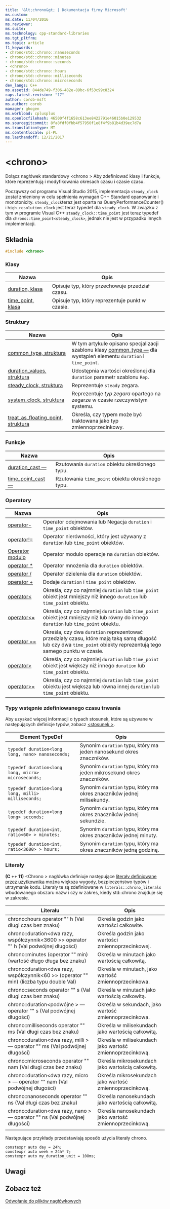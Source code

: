 ```yaml
---
title: '&lt;chrono&gt; | Dokumentacja firmy Microsoft'
ms.custom: 
ms.date: 11/04/2016
ms.reviewer: 
ms.suite: 
ms.technology: cpp-standard-libraries
ms.tgt_pltfrm: 
ms.topic: article
f1_keywords:
- chrono/std::chrono::nanoseconds
- chrono/std::chrono::minutes
- chrono/std::chrono::seconds
- <chrono>
- chrono/std::chrono::hours
- chrono/std::chrono::milliseconds
- chrono/std::chrono::microseconds
dev_langs: C++
ms.assetid: 844de749-f306-482e-89bc-6f53c99c8324
caps.latest.revision: "17"
author: corob-msft
ms.author: corob
manager: ghogen
ms.workload: cplusplus
ms.openlocfilehash: 46500f4f1658c613ee8422791e46015b0e129532
ms.sourcegitcommit: 8fa8fdf0fbb4f57950f1e8f4f9b81b4d39ec7d7a
ms.translationtype: MT
ms.contentlocale: pl-PL
ms.lasthandoff: 12/21/2017
---
```

# <a name="ltchronogt"></a>&lt;chrono&gt;
Dołącz nagłówek standardowy \<chrono > Aby zdefiniować klasy i funkcje, które reprezentują i modyfikowania okresach czasu i czasie czasu.  
  
 Począwszy od programu Visual Studio 2015, implementacja `steady_clock` został zmieniony w celu spełnienia wymagań C++ Standard opanowanie i monotonicity. `steady_clock`teraz jest oparta na QueryPerformanceCounter() i `high_resolution_clock` jest teraz typedef dla `steady_clock`. W związku z tym w programie Visual C++ `steady_clock::time_point` jest teraz typedef dla `chrono::time_point<steady_clock>`, jednak nie jest w przypadku innych implementacji.  
  
## <a name="syntax"></a>Składnia  
  
```cpp  
#include <chrono>  
```  

### <a name="classes"></a>Klasy  
  
|Nazwa|Opis|  
|----------|-----------------|  
|[duration, klasa](../standard-library/duration-class.md)|Opisuje typ, który przechowuje przedział czasu.|  
|[time_point, klasa](../standard-library/time-point-class.md)|Opisuje typ, który reprezentuje punkt w czasie.|  
  
### <a name="structs"></a>Struktury  
  
|Nazwa|Opis|  
|----------|-----------------|  
|[common_type, struktura](../standard-library/common-type-structure.md)|W tym artykule opisano specjalizacji szablonu klasy [common_type —](../standard-library/common-type-class.md) dla wystąpień elementu `duration` i `time_point`.|  
|[duration_values, struktura](../standard-library/duration-values-structure.md)|Udostępnia wartości określonej dla `duration` parametr szablonu `Rep`.|  
|[steady_clock, struktura](../standard-library/steady-clock-struct.md)|Reprezentuje `steady` zegara.|  
|[system_clock, struktura](../standard-library/system-clock-structure.md)|Reprezentuje *typ zegara* opartego na zegarze w czasie rzeczywistym systemu.|  
|[treat_as_floating_point, struktura](../standard-library/treat-as-floating-point-structure.md)|Określa, czy typem może być traktowana jako typ zmiennoprzecinkowy.|  
  
### <a name="functions"></a>Funkcje  
  
|Nazwa|Opis|  
|----------|-----------------|  
|[duration_cast —](../standard-library/chrono-functions.md#duration_cast)|Rzutowania `duration` obiektu określonego typu.|  
|[time_point_cast —](../standard-library/chrono-functions.md#time_point_cast)|Rzutowania `time_point` obiektu określonego typu.|  
  
### <a name="operators"></a>Operatory  
  
|Nazwa|Opis|  
|----------|-----------------|  
|[operator-](../standard-library/chrono-operators.md#operator-)|Operator odejmowania lub Negacja `duration` i `time_point` obiektów.|  
|[operator!=](../standard-library/chrono-operators.md#op_neq)|Operator nierówności, który jest używany z `duration` lub `time_point` obiektów.|  
|[Operator modulo](../standard-library/chrono-operators.md#op_modulo)|Operator modulo operacje na `duration` obiektów.|  
|[operator *](../standard-library/chrono-operators.md#op_star)|Operator mnożenia dla `duration` obiektów.|  
|[operator /](../standard-library/chrono-operators.md#op_div)|Operator dzielenia dla `duration` obiektów.|  
|[operator +](../standard-library/chrono-operators.md#op_add)|Dodaje `duration` i `time_point` obiektów.|  
|[operator&lt;](../standard-library/chrono-operators.md#op_lt)|Określa, czy co najmniej `duration` lub `time_point` obiekt jest mniejszy niż innego `duration` lub `time_point` obiektu.|  
|[operator&lt;=](../standard-library/chrono-operators.md#op_lt_eq)|Określa, czy co najmniej `duration` lub `time_point` obiekt jest mniejszy niż lub równy do innego `duration` lub `time_point` obiektu.|  
|[operator ==](../standard-library/chrono-operators.md#op_eq_eq)|Określa, czy dwa `duration` reprezentować przedziały czasu, które mają taką samą długość lub czy dwa `time_point` obiekty reprezentują tego samego punktu w czasie.|  
|[operator&gt;](../standard-library/chrono-operators.md#op_gt)|Określa, czy co najmniej `duration` lub `time_point` obiekt jest większy niż innego `duration` lub `time_point` obiektu.|  
|[operator&gt;=](../standard-library/chrono-operators.md#op_gt_eq)|Określa, czy co najmniej `duration` lub `time_point` obiektu jest większa lub równa innej `duration` lub `time_point` obiektu.|  
  
### <a name="predefined-duration-types"></a>Typy wstępnie zdefiniowanego czasu trwania  
 Aby uzyskać więcej informacji o typach stosunek, które są używane w następujących definicje typów, zobacz [ \<stosunek >](../standard-library/ratio.md).  
  
|Element TypeDef|Opis|  
|-------------|-----------------|  
|`typedef duration<long long, nano> nanoseconds;`|Synonim `duration` typu, który ma jeden nanosekund okres znaczników.|  
|`typedef duration<long long, micro> microseconds;`|Synonim `duration` typu, który ma jeden mikrosekund okres znaczników.|  
|`typedef duration<long long, milli> milliseconds;`|Synonim `duration` typu, który ma okres znaczników jednej milisekundy.|  
|`typedef duration<long long> seconds;`|Synonim `duration` typu, który ma okres znaczników jednej sekundzie.|  
|`typedef duration<int, ratio<60> > minutes;`|Synonim `duration` typu, który ma okres znaczników jednej minuty.|  
|`typedef duration<int, ratio<3600> > hours;`|Synonim `duration` typu, który ma okres znaczników jedną godzinę.|  
  
### <a name="literals"></a>Literały  
 **(C ++ 11)**  \<Chrono > nagłówka definiuje następujące [literały definiowane przez użytkownika](../cpp/user-defined-literals-cpp.md) można większa wygody, bezpieczeństwo typów i utrzymanie kodu. Literały te są zdefiniowane w `literals::chrono_literals` wbudowanego obszaru nazw i czy w zakres, kiedy std::chrono znajduje się w zakresie.  
  
|Literału|Opis|  
|-------------|-----------------|  
|chrono::hours operator "" h (Val długi czas bez znaku)|Określa godzin jako wartości całkowite.|  
|chrono::duration\<dwa razy, współczynnik\<3600 >> operator "" h (Val podwójnej długości)|Określa godzin jako wartości zmiennoprzecinkowej.|  
|chrono::minutes (operator "" min) (wartość długo długa bez znaku)|Określa w minutach jako wartością całkowitą.|  
|chrono::duration\<dwa razy, współczynnik\<60 >> (operator "" min) (liczba typu double Val)|Określa w minutach, jako wartość zmiennoprzecinkowa.|  
|chrono::seconds operator "" s (Val długi czas bez znaku)|Określa w minutach jako wartością całkowitą.|  
|chrono::duration\<podwójne > — operator "" s (Val podwójnej długości)|Określa w sekundach, jako wartość zmiennoprzecinkowa.|  
|chrono::milliseconds operator "" ms (Val długi czas bez znaku)|Określa w milisekundach jako wartością całkowitą.|  
|chrono::duration\<dwa razy, milli > — operator "" ms (Val podwójnej długości)|Określa w milisekundach jako wartość zmiennoprzecinkową.|  
|chrono::microseconds operator "" nam (Val długi czas bez znaku)|Określa mikrosekundach jako wartością całkowitą.|  
|chrono::duration\<dwa razy, micro > — operator "" nam (Val podwójnej długości)|Określa mikrosekundach jako wartość zmiennoprzecinkową.|  
|chrono::nanoseconds operator "" ns (Val długi czas bez znaku)|Określa nanosekundach jako wartością całkowitą.|  
|chrono::duration\<dwa razy, nano > — operator "" ns (Val podwójnej długości)|Określa nanosekundach jako wartość zmiennoprzecinkową.|  
|||  
  
Następujące przykłady przedstawiają sposób użycia literały chrono.  
  
```  
constexpr auto day = 24h;  
constexpr auto week = 24h* 7;  
constexpr auto my_duration_unit = 108ms;  
```  
## <a name="remarks"></a>Uwagi  
  
## <a name="see-also"></a>Zobacz też  
 [Odwołanie do plików nagłówkowych](../standard-library/cpp-standard-library-header-files.md)



